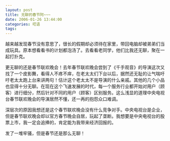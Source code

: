 ```yaml
---
layout: post
title: 无聊的春节阿~~~
date: 2006-01-26 13:44:00
categories: 呓语
tags: 
---
```


越来越发现春节没有意思了，很长的假期却必须待在家里，带回电脑却被弟弟们当成玩具。原本想看看书的计划都泡汤了。去看看老同学，他们比我还无聊，聚在一起打扑克。

更无聊的还是春节联欢晚会！去年春节联欢晚会尝到了《千手观音》的导演这次又找了一个皮影舞，看得人不疼不痒，在老太太们下台以后，据然还无耻的让气喘吁吁老太太跑上台来讲两句！估计这个老太太不是导演的什么亲戚。其他的几个小品也显得十分无聊。在现在这个飞速发展的时代，每一个服务行业都开始对用户（顾客）进行细分，然后针对不同的用户（顾客）区别服务。这么浅显的道理中央电视台春节联欢晚会的导演居然不懂，还一再的抱怨众口难调。

深层次的原因我想还是这个春节联欢晚会没有什么竞争对手。中央电视台是企业，但是春节联欢晚会却以官方春节晚会自居，玩起了垄断。我想要是中央电视台的股票上市，我一定会追捧的，肯定能为我带来经济回报的。

发了一堆牢骚，但是春节还是那么无聊！
